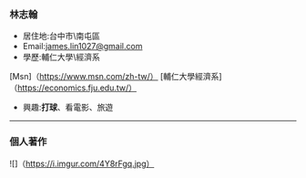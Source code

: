 ### 林志翰

- 居住地:台中市\南屯區
- Email:james.lin1027@gmail.com
- 學歷:輔仁大學\經濟系

[Msn]（https://www.msn.com/zh-tw/）
[輔仁大學經濟系]（https://economics.fju.edu.tw/）
- 興趣:**打球**、看電影、旅遊
<hr>

### 個人著作
![]（https://i.imgur.com/4Y8rFgq.jpg）
